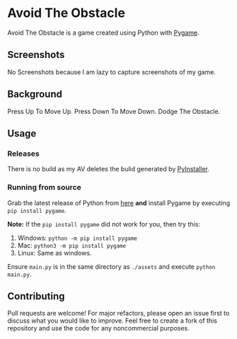 # Avoid The Obstacle

Avoid The Obstacle is a game created using Python with [Pygame](https://www.pygame.org). 
## Screenshots
No Screenshots because I am lazy to capture screenshots of my game.

## Background
Press Up To Move Up. Press Down To Move Down. Dodge The Obstacle.

## Usage
### Releases
There is no build as my AV deletes the bulid generated by [PyInstaller](https://pyinstaller.org/en/stable/).
### Running from source
Grab the latest release of Python from [here](https://www.python.org/downloads/) **and** install Pygame by executing ``pip install pygame``.

**Note:** If the ``pip install pygame`` did not work for you, then try this:
1. Windows:
``python -m pip install pygame``
2. Mac: 
``python3 -m pip install pygame``
3. Linux:
Same as windows.

Ensure ``main.py`` is in the same directory as ``./assets`` and execute  ``python main.py``.

## Contributing
Pull requests are welcome! For major refactors, please open an issue first to discuss what you would like to improve. Feel free to create a fork of this repository and use the code for any noncommercial purposes.
